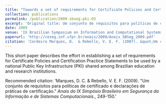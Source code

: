 ```yaml
---
title: "Towards a set of requirements for Certificate Policies and Certification Practice Statements"
collection: publications
permalink: /publication/2009-sbseg-pki-03
excerpt: 'Original title: Um conjunto de requisitos para políticas de certificado e declarações de práticas de certificação. Available in Brazilian Portuguese.'
date: 2009
venue: 'IX Brazilian Symposium on Information and Computational Systems Security (SBSeg)'
paperurl: 'http://ceseg.inf.ufpr.br/anais/2009/Anais_SBSeg_2009.pdf'
citation: 'Cordeiro Marques, D.  & Rebello, V. E. F. (2007). &quot;Um conjunto de requisitos para políticas de certificado e declarações de práticas de certificação&quot; <i>Anais do IX Simpósio Brasileiro em Segurança da Informação e de Sistemas Computacionais.</i>, 249-150.'
---
```

This short paper describes the effort in establishing a set of requirements for Certificate Policies and Certification Practice Statements to be used by a national Public Key Infrastructure (PKI) shared among Brazilian education and research institutions.

Recommended citation: 'Marques, D. C. & Rebello, V. E. F. (2009). &quot;Um conjunto de requisitos para políticas de certificado e declarações de práticas de certificação.&quot; <i>Anais do IX Simpósio Brasileiro em Segurança da Informação e de Sistemas Computacionais.</i>, 249-150.'
